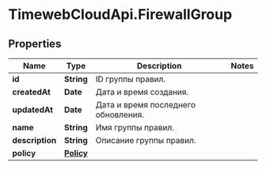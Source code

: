 # TimewebCloudApi.FirewallGroup

## Properties

Name | Type | Description | Notes
------------ | ------------- | ------------- | -------------
**id** | **String** | ID группы правил. | 
**createdAt** | **Date** | Дата и время создания. | 
**updatedAt** | **Date** | Дата и время последнего обновления. | 
**name** | **String** | Имя группы правил. | 
**description** | **String** | Описание группы правил. | 
**policy** | [**Policy**](Policy.md) |  | 



